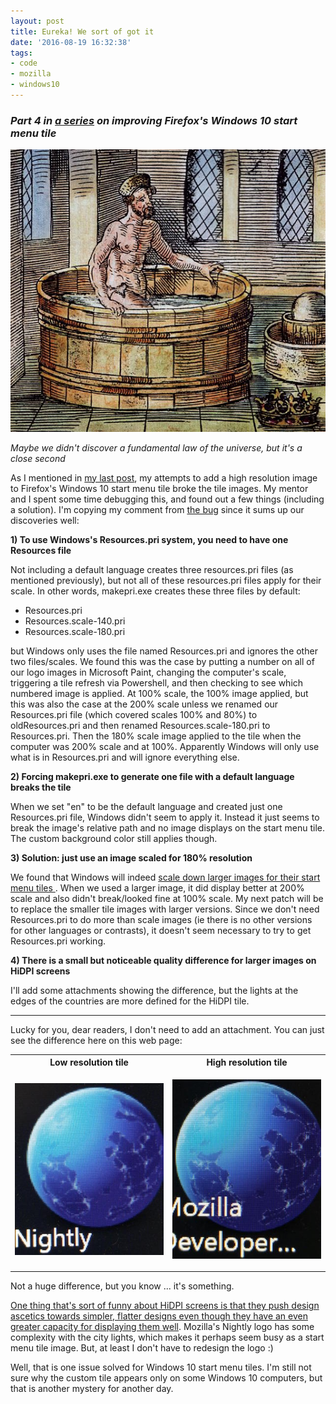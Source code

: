 ```yaml
---
layout: post
title: Eureka! We sort of got it
date: '2016-08-19 16:32:38'
tags:
- code
- mozilla
- windows10
---
```


### <i markdown="1">Part 4 in [a series](http://blog.katiebroida.com/tag/windows10/) on improving Firefox's Windows 10 start menu tile</i>

![](/assets/images/2016/08/536px-Archimede_bain.jpg)

<i>Maybe we didn't discover a fundamental law of the universe, but it's a close second</i>

As I mentioned in [my last post](http://blog.katiebroida.com/adding-hidpi-images-to-firefoxs-windows-10-start-tile-and-a-dead-end/), my attempts to add a high resolution image to Firefox's Windows 10 start menu tile broke the tile images. My mentor and I spent some time debugging this, and found out a few things (including a solution). I'm copying my comment from [the bug](https://bugzilla.mozilla.org/show_bug.cgi?id=1283909) since it sums up our discoveries well:

**1) To use Windows's Resources.pri system, you need to have one Resources file**

Not including a default language creates three resources.pri files (as mentioned previously), but not all of these resources.pri files apply for their scale. In other words, makepri.exe creates these three files by default:

* Resources.pri
* Resources.scale-140.pri
* Resources.scale-180.pri

but Windows only uses the file named Resources.pri and ignores the other two files/scales. We found this was the case by putting a number on all of our logo images in Microsoft Paint, changing the computer's scale, triggering a tile refresh via Powershell, and then checking to see which numbered image is applied. At 100% scale, the 100% image applied, but this was also the case at the 200% scale unless we renamed our Resources.pri file (which covered scales 100% and 80%) to oldResources.pri and then renamed Resources.scale-180.pri to Resources.pri. Then the 180% scale image applied to the tile when the computer was 200% scale and at 100%. Apparently Windows will only use what is in Resources.pri and will ignore everything else. 

**2) Forcing makepri.exe to generate one file with a default language breaks the tile**

When we set "en" to be the default language and created just one Resources.pri file, Windows didn't seem to apply it. Instead it just seems to break the image's relative path and no image displays on the start menu tile. The custom background color still applies though. 

**3) Solution: just use an image scaled for 180% resolution**

We found that Windows will indeed [scale down larger images for their start menu tiles ](https://msdn.microsoft.com/en-us/library/windows/apps/dn393983.aspx#specify_images_for_scaling__localization__and_high_contrast). When we used a larger image, it did display better at 200% scale and also didn't break/looked fine at 100% scale. My next patch will be to replace the smaller tile images with larger versions. Since we don't need Resources.pri to do more than scale images (ie there is no other versions for other languages or contrasts), it doesn't seem necessary to try to get Resources.pri working. 

**4) There is a small but noticeable quality difference for larger images on HiDPI screens**

I'll add some attachments showing the difference, but the lights at the edges of the countries are more defined for the HiDPI tile.

***

Lucky for you, dear readers, I don't need to add an attachment. You can just see the difference here on this web page:


<table>
<tr>
<th>Low resolution tile</th>
<th>High resolution tile</th>
</tr>
<tr>
<td markdown="1">

![](/assets/images/2016/08/low-resolution-tile-1.jpg)
</td>
<td markdown="1">
    
![](/assets/images/2016/08/high-resolution-tile-1.jpg)
</td>
</tr>
</table>


Not a huge difference, but you know ... it's something. 

[One thing that's sort of funny about HiDPI screens is that they push design ascetics towards simpler, flatter designs even though they have an even greater capacity for displaying them well](http://thenextweb.com/dd/2014/03/19/history-flat-design-efficiency-minimalism-made-digital-world-flat/3/). Mozilla's Nightly logo has some complexity with the city lights, which makes it perhaps seem busy as a start menu tile image. But, at least I don't have to redesign the logo :)

Well, that is one issue solved for Windows 10 start menu tiles. I'm still not sure why the custom tile appears only on some Windows 10 computers, but that is another mystery for another day. 
